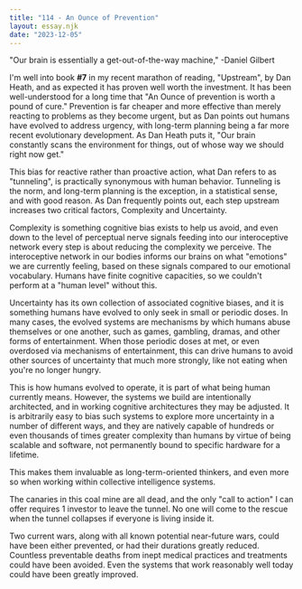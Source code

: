 ```yaml
---
title: "114 - An Ounce of Prevention"
layout: essay.njk
date: "2023-12-05"
---
```


"Our brain is essentially a get-out-of-the-way machine," -Daniel Gilbert

I'm well into book **#7** in my recent marathon of reading, "Upstream", by Dan Heath, and as expected it has proven well worth the investment. It has been well-understood for a long time that "An Ounce of prevention is worth a pound of cure." Prevention is far cheaper and more effective than merely reacting to problems as they become urgent, but as Dan points out humans have evolved to address urgency, with long-term planning being a far more recent evolutionary development. As Dan Heath puts it, "Our brain constantly scans the environment for things, out of whose way we should right now get."

This bias for reactive rather than proactive action, what Dan refers to as "tunneling", is practically synonymous with human behavior. Tunneling is the norm, and long-term planning is the exception, in a statistical sense, and with good reason. As Dan frequently points out, each step upstream increases two critical factors, Complexity and Uncertainty.

Complexity is something cognitive bias exists to help us avoid, and even down to the level of perceptual nerve signals feeding into our interoceptive network every step is about reducing the complexity we perceive. The interoceptive network in our bodies informs our brains on what "emotions" we are currently feeling, based on these signals compared to our emotional vocabulary. Humans have finite cognitive capacities, so we couldn't perform at a "human level" without this.

Uncertainty has its own collection of associated cognitive biases, and it is something humans have evolved to only seek in small or periodic doses. In many cases, the evolved systems are mechanisms by which humans abuse themselves or one another, such as games, gambling, dramas, and other forms of entertainment. When those periodic doses at met, or even overdosed via mechanisms of entertainment, this can drive humans to avoid other sources of uncertainty that much more strongly, like not eating when you're no longer hungry.

This is how humans evolved to operate, it is part of what being human currently means. However, the systems we build are intentionally architected, and in working cognitive architectures they may be adjusted. It is arbitrarily easy to bias such systems to explore more uncertainty in a number of different ways, and they are natively capable of hundreds or even thousands of times greater complexity than humans by virtue of being scalable and software, not permanently bound to specific hardware for a lifetime.

This makes them invaluable as long-term-oriented thinkers, and even more so when working within collective intelligence systems.

The canaries in this coal mine are all dead, and the only "call to action" I can offer requires 1 investor to leave the tunnel. No one will come to the rescue when the tunnel collapses if everyone is living inside it.

Two current wars, along with all known potential near-future wars, could have been either prevented, or had their durations greatly reduced. Countless preventable deaths from inept medical practices and treatments could have been avoided. Even the systems that work reasonably well today could have been greatly improved.
